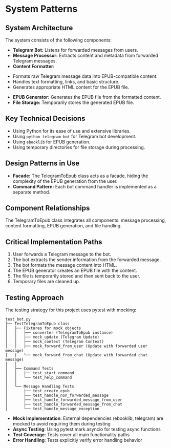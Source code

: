 # System Patterns

## System Architecture

The system consists of the following components:

*   **Telegram Bot:** Listens for forwarded messages from users.
*   **Message Processor:** Extracts content and metadata from forwarded Telegram messages.
*   **Content Formatter:**  
  - Formats raw Telegram message data into EPUB-compatible content.
  - Handles text formatting, links, and basic structure.
  - Generates appropriate HTML content for the EPUB file.
*   **EPUB Generator:** Generates the EPUB file from the formatted content.
*   **File Storage:** Temporarily stores the generated EPUB file.

## Key Technical Decisions

*   Using Python for its ease of use and extensive libraries.
*   Using `python-telegram-bot` for Telegram bot development.
*   Using `ebooklib` for EPUB generation.
*   Using temporary directories for file storage during processing.

## Design Patterns in Use

*   **Facade:** The TelegramToEpub class acts as a facade, hiding the complexity of the EPUB generation from the user.
*   **Command Pattern:** Each bot command handler is implemented as a separate method.

## Component Relationships

The TelegramToEpub class integrates all components: message processing, content formatting, EPUB generation, and file handling.

## Critical Implementation Paths

1.  User forwards a Telegram message to the bot.
2.  The bot extracts the sender information from the forwarded message.
3.  The bot formats the message content into HTML.
4.  The EPUB generator creates an EPUB file with the content.
5.  The file is temporarily stored and then sent back to the user.
6.  Temporary files are cleaned up.

## Testing Approach

The testing strategy for this project uses pytest with mocking:

```
test_bot.py
├── TestTelegramToEpub class
│   ├── Fixtures for mock objects
│   │   ├── converter (TelegramToEpub instance)
│   │   ├── mock_update (Telegram Update)
│   │   ├── mock_context (Telegram Context)
│   │   ├── mock_forward_from_user (Update with forwarded user message)
│   │   └── mock_forward_from_chat (Update with forwarded chat message)
│   │
│   ├── Command Tests
│   │   ├── test_start_command
│   │   └── test_help_command
│   │
│   └── Message Handling Tests
│       ├── test_create_epub
│       ├── test_handle_non_forwarded_message
│       ├── test_handle_forwarded_message_from_user
│       ├── test_handle_forwarded_message_from_chat
│       └── test_handle_message_exception
```

- **Mock Implementation**: External dependencies (ebooklib, telegram) are mocked to avoid requiring them during testing
- **Async Testing**: Using pytest.mark.asyncio for testing async functions
- **Test Coverage**: Tests cover all main functionality paths
- **Error Handling**: Tests explicitly verify error handling behavior
